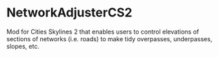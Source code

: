 # NetworkAdjusterCS2
Mod for Cities Skylines 2 that enables users to control elevations of sections of networks (i.e. roads) to make tidy overpasses, underpasses, slopes, etc.
